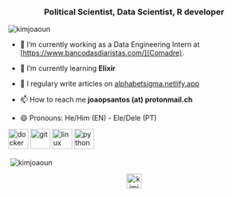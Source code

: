 

<h3 align="center">Political Scientist, Data Scientist, R developer</h3>

<p align="left"> <img src="https://komarev.com/ghpvc/?username=kimjoaoun" alt="kimjoaoun" /> </p>

- 🔭 I’m currently working as a Data Engineering Intern at [https://www.bancodasdiaristas.com/](Comadre).

- 🌱 I’m currently learning **Elixir**

- 📝 I regulary write articles on [alphabetsigma.netlify.app](https://alphabetsigma.netlify.app/)

- 📫 How to reach me **joaopsantos (at) protonmail.ch**

- 😄 Pronouns: He/Him (EN) - Ele/Dele (PT)

 <img src="https://devicons.github.io/devicon/devicon.git/icons/docker/docker-original-wordmark.svg" alt="docker" width="40" height="40"/> <img src="https://www.vectorlogo.zone/logos/git-scm/git-scm-icon.svg" alt="git" width="40" height="40"/> <img src="https://devicons.github.io/devicon/devicon.git/icons/linux/linux-original.svg" alt="linux" width="40" height="40"/> <img src="https://devicons.github.io/devicon/devicon.git/icons/python/python-original.svg" alt="python" width="40" height="40"/></p>

<p>&nbsp;<img align="center" src="https://github-readme-stats.vercel.app/api?username=kimjoaoun&show_icons=true" alt="kimjoaoun" /></p>


<p align="center">
<a href="https://twitter.com/kimjoaoun" target="blank"><img align="center" src="https://cdn.jsdelivr.net/npm/simple-icons@3.0.1/icons/twitter.svg" alt="kimjoaoun" height="30" width="30" /></a>
